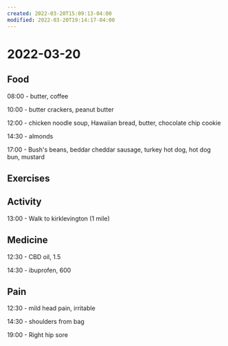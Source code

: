```yaml
---
created: 2022-03-20T15:09:13-04:00
modified: 2022-03-20T19:14:17-04:00
---
```


# 2022-03-20

## Food

08:00 - butter, coffee

10:00 - butter crackers, peanut butter

12:00 - chicken noodle soup, Hawaiian bread, butter, chocolate chip cookie

14:30 - almonds

17:00 - Bush's beans, beddar cheddar sausage, turkey hot dog, hot dog bun, mustard

## Exercises


## Activity

13:00 - Walk to kirklevington (1 mile)

## Medicine

12:30 - CBD oil, 1.5

14:30 - ibuprofen, 600

## Pain

12:30 - mild head pain, irritable

14:30 - shoulders from bag

19:00 - Right hip sore
